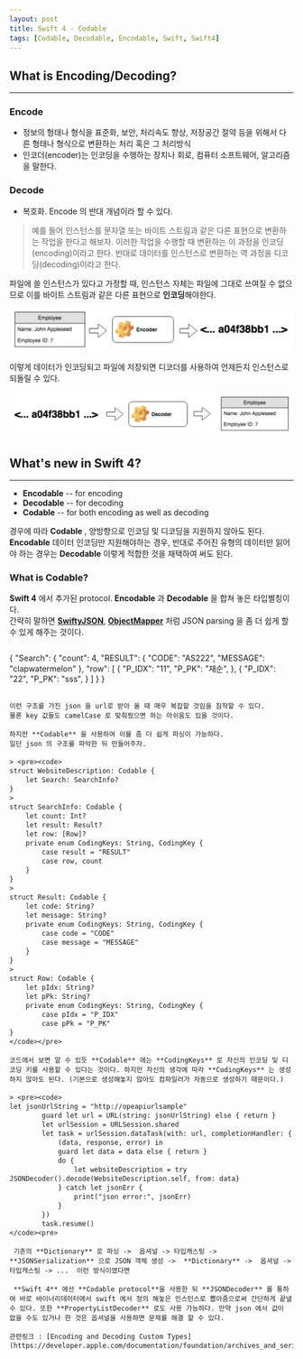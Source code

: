 ```yaml
---
layout: post
title: Swift 4 - Codable
tags: [Codable, Decodable, Encodable, Swift, Swift4]
---
```

## What is Encoding/Decoding?
***
### Encode        
- 정보의 형태나 형식을 표준화, 보안, 처리속도 향상, 저장공간 절약 등을 위해서 다른 형태나 형식으로 변환하는 처리 혹은 그 처리방식       
- 인코더(encoder)는 인코딩을 수행하는 장치나 회로, 컴퓨터 소프트웨어, 알고리즘을 말한다.

### Decode    
- 복호화. Encode 의 반대 개념이라 할 수 있다.

> 예를 들어 인스턴스를 문자열 또는 바이트 스트림과 같은 다른 표현으로 변환하는 작업을 한다고 해보자. 이러한 작업을 수행할 때 변환하는 이 과정을 인코딩(encoding)이라고 한다. 반대로 데이터를 인스턴스로 변환하는 역 과정을 디코딩(decoding)이라고 한다.             

파일에 쓸 인스턴스가 있다고 가정할 때, 인스턴스 자체는 파일에 그대로 쓰여질 수 없으므로 이를 바이트 스트림과 같은 다른 표현으로 **인코딩**해야한다.

![encoding](/assets/post_img/encode.png)

이렇게 데이터가 인코딩되고 파일에 저장되면 디코더를 사용하여 언제든지 인스턴스로 되돌릴 수 있다.

![decoding](/assets/post_img/decode.png)

## What's new in Swift 4?
***
- **Encodable** -- for encoding
- **Decodable** -- for decoding
- **Codable** -- for both encoding as well as decoding     

 경우에 따라 **Codable** , 양방향으로 인코딩 및 디코딩을 지원하지 않아도 된다. **Encodable** 데이터 인코딩만 지원해야하는 경우, 반대로 주어진 유형의 데이터만 읽어야 하는 경우는 **Decodable** 이렇게 적합한 것을 채택하여 써도 된다.   

### What is Codable?      

**Swift 4** 에서 추가된 protocol. **Encodable** 과 **Decodable** 을 합쳐 놓은 타입별칭이다.   
간략히 말하면 [**SwiftyJSON**](https://github.com/SwiftyJSON/SwiftyJSON), [**ObjectMapper**](https://github.com/Hearst-DD/ObjectMapper) 처럼 JSON parsing 을 좀 더 쉽게 할 수 있게 해주는 것이다.

> ~~~     
{
	"Search": {
		"count": 4,
		"RESULT": {
			"CODE": "AS222",
			"MESSAGE": "clapwatermelon"
		},
		"row": [
			{
				"P_IDX": "11",
				"P_PK": "재순",
			},
			{
				"P_IDX": "22",
				"P_PK": "sss",
			}
		]
	}
}
~~~          

이런 구조를 가진 json 을 url로 받아 올 때 매우 복잡할 것임을 짐작할 수 있다.
물론 key 값들도 camelCase 로 맞춰줬으면 하는 아쉬움도 있을 것이다.

하지만 **Codable** 을 사용하여 이를 좀 더 쉽게 파싱이 가능하다.
일단 json 의 구조를 파악한 뒤 만들어주자.

> <pre><code>
struct WebsiteDescription: Codable {
    let Search: SearchInfo?
}
> 
struct SearchInfo: Codable {
    let count: Int?
    let result: Result?
    let row: [Row]?
    private enum CodingKeys: String, CodingKey {
        case result = "RESULT"
        case row, count
    }
}
> 
struct Result: Codable {
    let code: String?
    let message: String?
    private enum CodingKeys: String, CodingKey {
        case code = "CODE"
        case message = "MESSAGE"
    }
}
> 
struct Row: Codable {
    let pIdx: String?
    let pPk: String?
    private enum CodingKeys: String, CodingKey {
        case pIdx = "P_IDX"
        case pPk = "P_PK"
}        
</code></pre>

코드에서 보면 알 수 있듯 **Codable** 에는 **CodingKeys** 로 자신의 인코딩 및 디코딩 키를 사용할 수 있다는 것이다. 하지만 자신의 생각에 따라 **CodingKeys** 는 생성하지 않아도 된다. (기본으로 생성해놓지 않아도 컴파일러가 자동으로 생성하기 때문이다.)

> <pre><code> 
let jsonUrlString = "http://opeapiurlsample"
        guard let url = URL(string: jsonUrlString) else { return }
        let urlSession = URLSession.shared
        let task = urlSession.dataTask(with: url, completionHandler: {
            (data, response, error) in
            guard let data = data else { return }
            do {
                let websiteDescription = try JSONDecoder().decode(WebsiteDescription.self, from: data}                
            } catch let jsonErr {
                print("json error:", jsonErr)
            }
        })
        task.resume()
</code><pre>

 기존의 **Dictionary** 로 파싱 ->  옵셔널 -> 타입캐스팅 -> **JSONSerialization** 으로 JSON 객체 생성 ->  **Dictionary** ->  옵셔널 ->  타입캐스팅 -> ...  이런 방식이였다면
   
 **Swift 4** 에선 **Codable protocol**을 사용한 뒤 **JSONDecoder** 를 통하여 바로 바이너리데이터에서 swift 에서 정의 해놓은 인스턴스로 뽑아줌으로써 간단하게 끝낼 수 있다. 또한 **PropertyListDecoder** 로도 사용 가능하다. 만약 json 에서 값이 없을 수도 있거나 한 것은 옵셔널을 사용하면 문제를 해결 할 수 있다.

관련링크 : [Encoding and Decoding Custom Types](https://developer.apple.com/documentation/foundation/archives_and_serialization/encoding_and_decoding_custom_types)
